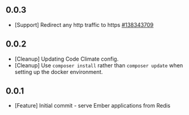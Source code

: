 ## 0.0.3
* [Support] Redirect any http traffic to https [#138343709](https://www.pivotaltracker.com/story/show/138343709)

## 0.0.2
* [Cleanup] Updating Code Climate config.
* [Cleanup] Use `composer install` rather than `composer update` when setting up the docker environment.

## 0.0.1
* [Feature] Initial commit - serve Ember applications from Redis

